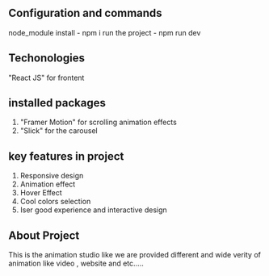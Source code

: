 ## Configuration and commands
node_module install - npm i
run the project - npm run dev

## Techonologies
"React JS" for frontent

## installed packages
1. "Framer Motion" for scrolling animation effects
2. "Slick" for the carousel

## key features in project
1. Responsive design
2. Animation effect
3. Hover Effect
4. Cool colors selection
5. Iser good experience and interactive design

## About Project
This is the animation studio like we are provided different and wide verity of animation like video , website and etc.....
